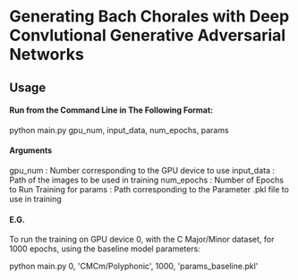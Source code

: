 # Generating Bach Chorales with Deep Convlutional Generative Adversarial Networks

## Usage


#### Run from the Command Line in The Following Format:
python main.py gpu_num, input_data, num_epochs, params

#### Arguments
gpu_num    : Number corresponding to the GPU device to use
input_data : Path of the images to be used in training
num_epochs : Number of Epochs to Run Training for
params     : Path corresponding to the Parameter .pkl file to use in training

#### E.G.
To run the training on GPU device 0, with the C Major/Minor dataset, for 1000 epochs, using the baseline model parameters:

python main.py 0, 'CMCm/Polyphonic', 1000, 'params_baseline.pkl'
